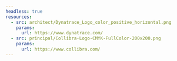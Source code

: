 ```yaml
---
headless: true
resources:
  - src: architect/Dynatrace_Logo_color_positive_horizontal.png
    params:
      url: https://www.dynatrace.com/
  - src: principal/Collibra-Logo-CMYK-FullColor-200x200.png
    params:
      url: https://www.collibra.com/
---
```

